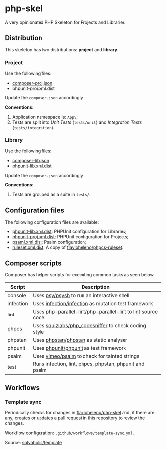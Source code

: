 # php-skel

A very opinionated PHP Skeleton for Projects and Libraries

## Distribution

This skeleton has two distributions: **project** and **library**.

### Project

Use the following files:

- [composer-proj.json](composer-proj.json)
- [phpunit-proj.xml.dist](phpunit-proj.xml.dist)

Update the `composer.json` accordingly.

**Conventions:**

1. Application namespace is: `App\`;
2. Tests are split into *Unit Tests* (`tests/unit`) and *Integration Tests* (`tests/integration`).

### Library

Use the following files:

- [composer-lib.json](composer-lib.json)
- [phpunit-lib.xml.dist](phpunit-lib.xml.dist)

Update the `composer.json` accordingly.

**Conventions:**

1. Tests are grouped as a suite in `tests/`.

## Configuration files

The following configuration files are available:

- [phpunit-lib.xml.dist](phpunit-lib.xml.dist): PHPUnit configuration for Libraries;
- [phpunit-proj.xml.dist](phpunit-proj.xml.dist): PHPUnit configuration for Projects;
- [psaml.xml.dist](psaml.xml.dist): Psalm configuration;
- [ruleset.xml.dist](ruleset.xml.dist): A copy of [flavioheleno/phpcs-ruleset](https://github.com/flavioheleno/phpcs-ruleset).

## Composer scripts

Composer has helper scripts for executing common tasks as seen below.

Script    | Description
----------|------------
console   | Uses [psy/psysh](https://packagist.org/packages/psy/psysh) to run an interactive shell
infection | Uses [infection/infection](https://packagist.org/packages/infection/infection) as mutation test framework
lint      | Uses [php-parallel-lint/php-parallel-lint](https://packagist.org/packages/php-parallel-lint/php-parallel-lint) to lint source code
phpcs     | Uses [squizlabs/php_codesniffer](https://packagist.org/packages/squizlabs/php_codesniffer) to check coding style
phpstan   | Uses [phpstan/phpstan](https://packagist.org/packages/phpstan/phpstan) as static analyser
phpunit   | Uses [phpunit/phpunit](https://packagist.org/packages/phpunit/phpunit) as test framework
psalm     | Uses [vimeo/psalm](https://packagist.org/packages/vimeo/psalm) to check for tainted strings
test      | Runs infection, lint, phpcs, phpstan, phpunit and psalm

## Workflows

### Template sync

Periodically checks for changes in [flavioheleno/php-skel](https://github.com/flavioheleno/php-skel) and, if there are any, creates or updates a pull request in this repository to review the changes.

Workflow configuration: `.github/workflows/template-sync.yml`.

Source: [solvaholic/template](https://github.com/solvaholic/template)
